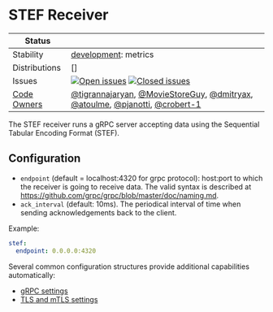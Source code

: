# STEF Receiver

<!-- status autogenerated section -->
| Status        |           |
| ------------- |-----------|
| Stability     | [development]: metrics   |
| Distributions | [] |
| Issues        | [![Open issues](https://img.shields.io/github/issues-search/open-telemetry/opentelemetry-collector-contrib?query=is%3Aissue%20is%3Aopen%20label%3Areceiver%2Fstef%20&label=open&color=orange&logo=opentelemetry)](https://github.com/open-telemetry/opentelemetry-collector-contrib/issues?q=is%3Aopen+is%3Aissue+label%3Areceiver%2Fstef) [![Closed issues](https://img.shields.io/github/issues-search/open-telemetry/opentelemetry-collector-contrib?query=is%3Aissue%20is%3Aclosed%20label%3Areceiver%2Fstef%20&label=closed&color=blue&logo=opentelemetry)](https://github.com/open-telemetry/opentelemetry-collector-contrib/issues?q=is%3Aclosed+is%3Aissue+label%3Areceiver%2Fstef) |
| [Code Owners](https://github.com/open-telemetry/opentelemetry-collector-contrib/blob/main/CONTRIBUTING.md#becoming-a-code-owner)    | [@tigrannajaryan](https://www.github.com/tigrannajaryan), [@MovieStoreGuy](https://www.github.com/MovieStoreGuy), [@dmitryax](https://www.github.com/dmitryax), [@atoulme](https://www.github.com/atoulme), [@pjanotti](https://www.github.com/pjanotti), [@crobert-1](https://www.github.com/crobert-1) |

[development]: https://github.com/open-telemetry/opentelemetry-collector/blob/main/docs/component-stability.md#development
<!-- end autogenerated section -->

The STEF receiver runs a gRPC server accepting data using the Sequential Tabular Encoding Format (STEF).

## Configuration

- `endpoint` (default = localhost:4320 for grpc protocol):
  host:port to which the receiver is going to receive data. The valid syntax is
  described at https://github.com/grpc/grpc/blob/master/doc/naming.md.
- `ack_interval` (default: 10ms). The periodical interval of time when sending acknowledgements back to the client.

Example:

```yaml
stef:
  endpoint: 0.0.0.0:4320
```

Several common configuration structures provide additional capabilities automatically:

- [gRPC settings](https://github.com/open-telemetry/opentelemetry-collector/blob/main/config/configgrpc/README.md)
- [TLS and mTLS settings](https://github.com/open-telemetry/opentelemetry-collector/blob/main/config/configtls/README.md)